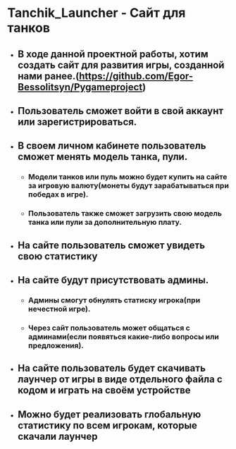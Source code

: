 # Tanchik_Launcher - Сайт для танков
- ## В ходе данной проектной работы, хотим создать сайт для развития игры, созданной нами ранее.(https://github.com/Egor-Bessolitsyn/Pygameproject)
- ## Пользователь сможет войти в свой аккаунт или зарегистрироваться.
- ## В своем личном кабинете пользователь сможет менять модель танка, пули.
  - ### Модели танков или пуль можно будет купить на сайте за игровую валюту(монеты будут зарабатываться при победах в игре).
  - ### Пользователь также сможет загрузить свою модель танка или пули за дополнительную плату.
- ## На сайте пользователь сможет увидеть свою статистику
- ## На сайте будут присутствовать админы.
  - ### Админы смогут обнулять статиску игрока(при нечестной игре).
  - ### Через сайт пользователь может общаться с админами(если появяться какие-либо вопросы или предложения).
- ## На сайте пользователь будет скачивать лаунчер от игры в виде отдельного файла с кодом и играть на своём устройстве
- ## Можно будет реализовать глобальную статистику по всем игрокам, которые скачали лаунчер 
